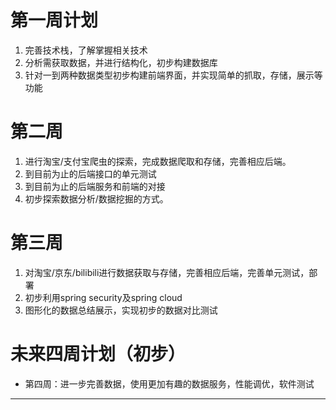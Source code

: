 # 第一周计划    
1. 完善技术栈，了解掌握相关技术
2. 分析需获取数据，并进行结构化，初步构建数据库
3. 针对一到两种数据类型初步构建前端界面，并实现简单的抓取，存储，展示等功能  

# 第二周
1. 进行淘宝/支付宝爬虫的探索，完成数据爬取和存储，完善相应后端。
2. 到目前为止的后端接口的单元测试
3. 到目前为止的后端服务和前端的对接
4. 初步探索数据分析/数据挖掘的方式。


#  第三周
1. 对淘宝/京东/bilibili进行数据获取与存储，完善相应后端，完善单元测试，部署
2. 初步利用spring security及spring cloud
3. 图形化的数据总结展示，实现初步的数据对比测试

# 未来四周计划（初步）
   * 第四周：进一步完善数据，使用更加有趣的数据服务，性能调优，软件测试

----
